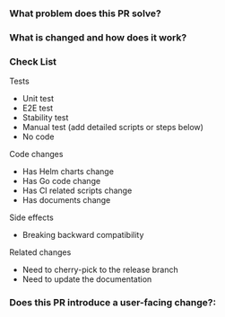 <!--
Thank you for contributing to TiDB Operator! Please read TiDB Operator's [CONTRIBUTING](https://github.com/pingcap/tidb-operator/blob/master/CONTRIBUTING.md) document **BEFORE** filing this PR.
-->

### What problem does this PR solve? <!--add and issue link with summary if exists-->

### What is changed and how does it work?

### Check List <!--REMOVE the items that are not applicable-->

Tests <!-- At least one of them must be included. -->

 - Unit test
 - E2E test
 - Stability test
 - Manual test (add detailed scripts or steps below)
 - No code

Code changes

 - Has Helm charts change
 - Has Go code change
 - Has CI related scripts change
 - Has documents change

Side effects

 - Breaking backward compatibility

Related changes

 - Need to cherry-pick to the release branch
 - Need to update the documentation

### Does this PR introduce a user-facing change?:
 <!--
 If no, just write "NONE" in the release-note block below.
 If yes, a release note is required:
 Enter your extended release note in the block below. If the PR requires additional action from users switching to the new release, include the string "action required".
 -->
 ```release-note

 ```
